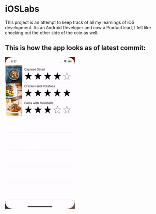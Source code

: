 # iOSLabs
This project is an attempt to keep track of all my learnings of iOS development. As an Android Developer and now a Product lead, I felt like checking out the other side of the coin as well.

## This is how the app looks as of latest commit:

<img src="https://github.com/annshsingh/iOSLabs/blob/master/updated.gif" height="500em" />
